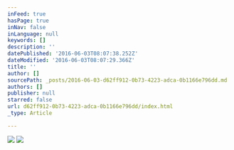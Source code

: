 ```yaml
---
inFeed: true
hasPage: true
inNav: false
inLanguage: null
keywords: []
description: ''
datePublished: '2016-06-03T08:07:38.252Z'
dateModified: '2016-06-03T08:07:29.366Z'
title: ''
author: []
sourcePath: _posts/2016-06-03-d62ff912-0b73-4223-adca-0b1166e796dd.md
authors: []
publisher: null
starred: false
url: d62ff912-0b73-4223-adca-0b1166e796dd/index.html
_type: Article

---
```

![](https://the-grid-user-content.s3-us-west-2.amazonaws.com/097082ca-096f-49b8-8abb-cfe1c256ba66.png)
![](https://the-grid-user-content.s3-us-west-2.amazonaws.com/d5bc31cb-2b78-42e0-90b0-848e35dbdc1c.png)